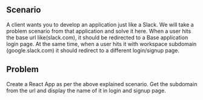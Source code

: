 ## Scenario

A client wants you to develop an application just like a Slack. We will take a problem scenario from that application and solve it here. When a user hits the base url like(slack.com), it should be redirected to a Base application login page. At the same time, when a user hits it with workspace subdomain (google.slack.com) it should redirect to a different login/signup page.

## Problem

Create a React App as per the above explained scenario. Get the subdomain from the url and display the name of it in login and signup page.

